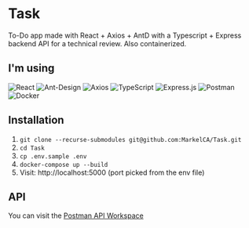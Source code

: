 # Task
To-Do app made with React + Axios + AntD with a Typescript + Express backend API for a technical review. Also containerized.

## I'm using
![React](https://img.shields.io/badge/react-%2320232a.svg?style=for-the-badge&logo=react&logoColor=%2361DAFB)
![Ant-Design](https://img.shields.io/badge/-AntDesign-%230170FE?style=for-the-badge&logo=ant-design&logoColor=white)
![Axios](https://img.shields.io/badge/axios-4B3263?style=for-the-badge&logo=axios&logoColor=white)
![TypeScript](https://img.shields.io/badge/typescript-%23007ACC.svg?style=for-the-badge&logo=typescript&logoColor=white)
![Express.js](https://img.shields.io/badge/express.js-%23404d59.svg?style=for-the-badge&logo=express&logoColor=%2361DAFB)
![Postman](https://img.shields.io/badge/Postman-FF6C37?style=for-the-badge&logo=postman&logoColor=white)
![Docker](https://img.shields.io/badge/docker-%230db7ed.svg?style=for-the-badge&logo=docker&logoColor=white)


## Installation
1. ```git clone --recurse-submodules git@github.com:MarkelCA/Task.git```
2. ```cd Task```
3. ```cp .env.sample .env```
4. ```docker-compose up --build```
5. Visit: http://localhost:5000 (port picked from the env file)

## API
You can visit the [Postman API Workspace](https://www.postman.com/hui-app/workspace/task-api/overview)
